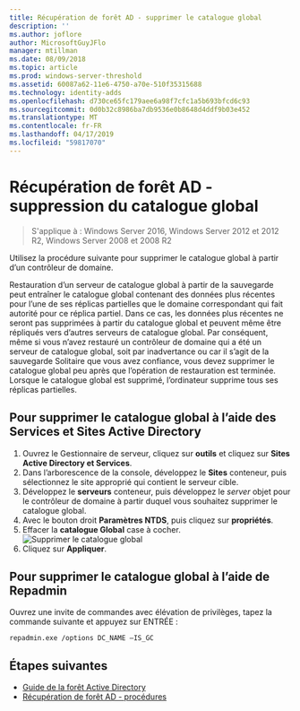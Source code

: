 ```yaml
---
title: Récupération de forêt AD - supprimer le catalogue global
description: ''
ms.author: joflore
author: MicrosoftGuyJFlo
manager: mtillman
ms.date: 08/09/2018
ms.topic: article
ms.prod: windows-server-threshold
ms.assetid: 60087a62-11e6-4750-a70e-510f35315688
ms.technology: identity-adds
ms.openlocfilehash: d730ce65fc179aee6a98f7cfc1a5b693bfcd6c93
ms.sourcegitcommit: 0d0b32c8986ba7db9536e0b8648d4ddf9b03e452
ms.translationtype: MT
ms.contentlocale: fr-FR
ms.lasthandoff: 04/17/2019
ms.locfileid: "59817070"
---
```

# <a name="ad-forest-recovery---removing-the-global-catalog"></a>Récupération de forêt AD - suppression du catalogue global  

>S'applique à : Windows Server 2016, Windows Server 2012 et 2012 R2, Windows Server 2008 et 2008 R2

 Utilisez la procédure suivante pour supprimer le catalogue global à partir d’un contrôleur de domaine. 
  
 Restauration d’un serveur de catalogue global à partir de la sauvegarde peut entraîner le catalogue global contenant des données plus récentes pour l’une de ses réplicas partielles que le domaine correspondant qui fait autorité pour ce réplica partiel. Dans ce cas, les données plus récentes ne seront pas supprimées à partir du catalogue global et peuvent même être répliqués vers d’autres serveurs de catalogue global. Par conséquent, même si vous n’avez restauré un contrôleur de domaine qui a été un serveur de catalogue global, soit par inadvertance ou car il s’agit de la sauvegarde Solitaire que vous avez confiance, vous devez supprimer le catalogue global peu après que l’opération de restauration est terminée. Lorsque le catalogue global est supprimé, l’ordinateur supprime tous ses réplicas partielles. 
  
## <a name="to-remove-the-global-catalog-using-active-directory-sites-and-services"></a>Pour supprimer le catalogue global à l’aide des Services et Sites Active Directory  
 
1. Ouvrez le Gestionnaire de serveur, cliquez sur **outils** et cliquez sur **Sites Active Directory et Services**. 
2. Dans l’arborescence de la console, développez le **Sites** conteneur, puis sélectionnez le site approprié qui contient le serveur cible. 
3. Développez le **serveurs** conteneur, puis développez le *server* objet pour le contrôleur de domaine à partir duquel vous souhaitez supprimer le catalogue global. 
4. Avec le bouton droit **Paramètres NTDS**, puis cliquez sur **propriétés**. 
5. Effacer la **catalogue Global** case à cocher. 
   ![Supprimer le catalogue global](media/AD-Forest-Recovery-Remove-GC/removegc1.png)
6. Cliquez sur **Appliquer**.
  
## <a name="to-remove-the-global-catalog-using-repadmin"></a>Pour supprimer le catalogue global à l’aide de Repadmin  
  
Ouvrez une invite de commandes avec élévation de privilèges, tapez la commande suivante et appuyez sur ENTRÉE :  

   ```
   repadmin.exe /options DC_NAME –IS_GC  
   ```  

## <a name="next-steps"></a>Étapes suivantes

- [Guide de la forêt Active Directory](AD-Forest-Recovery-Guide.md)
- [Récupération de forêt AD - procédures](AD-Forest-Recovery-Procedures.md)
